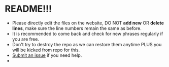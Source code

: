 # README!!!
- Please directly edit the files on the website, DO NOT **add new** OR **delete lines**, make sure the line numbers remain the same as before.
- It is recommended to come back and check for new phrases regularly if you are free.
- Don't try to destroy the repo as we can restore them anytime PLUS you will be kicked from repo for this.
- [Submit an issue](https://github.com/DL-Community/DLCE-Translations/issues) if you need help.
- 
